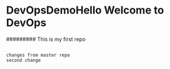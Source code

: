 # DevOpsDemoHello Welcome to DevOps
#########
This is my first repo
~~~~~~~~~

changes from master repo
second change
